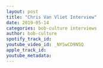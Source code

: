 ```yaml
---
layout: post
title: "Chris Van Vliet Interview"
date: 2019-05-14
categories: bob-culture interviews
author: bob-culture
spotify_track_id: 
youtube_video_id: _NYSwCD9N5Q
apple_track_id: 
youtube_metadata: 
---
```

